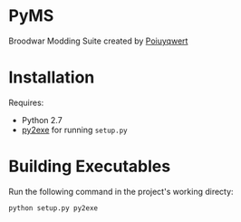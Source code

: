 PyMS
====
Broodwar Modding Suite created by [Poiuyqwert](https://github.com/poiuyqwert)


# Installation

Requires:

* Python 2.7
* [py2exe](http://www.py2exe.org/) for running `setup.py`

# Building Executables

Run the following command in the project's working directy:

```shell
python setup.py py2exe
```